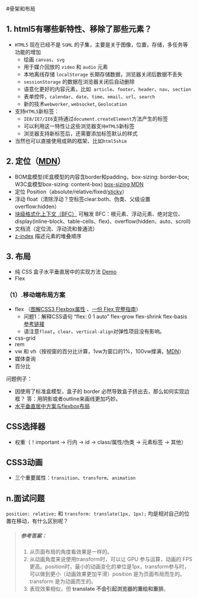 #骨架和布局

## 1. html5有哪些新特性、移除了那些元素？

- `HTML5` 现在已经不是 `SGML` 的子集，主要是关于图像，位置，存储，多任务等功能的增加
  - 绘画 `canvas`、`svg`
  - 用于媒介回放的 `video` 和 `audio` 元素
  - 本地离线存储 `localStorage` 长期存储数据，浏览器关闭后数据不丢失
  - `sessionStorage` 的数据在浏览器关闭后自动删除
  - 语意化更好的内容元素，比如` article`、`footer`、`header`、`nav`、`section`
  - 表单控件，`calendar`、`date`、`time`、`email`、`url`、`search`
  - 新的技术`webworker`, `websocket`, `Geolocation`
- 支持`HTML5`新标签：
  - `IE8/IE7/IE6`支持通过`document.createElement`方法产生的标签
  - 可以利用这一特性让这些浏览器支`持HTML5`新标签
  - 浏览器支持新标签后，还需要添加标签默认的样式
- 当然也可以直接使用成熟的框架、比如`html5shim`

## 2. 定位（[MDN](https://developer.mozilla.org/zh-CN/docs/Learn/CSS/CSS_layout/Positioning)）

- BOM盒模型(IE盒模型的内容含border和padding，box-sizing: border-box; W3C盒模型box-sizing: content-box) [box-sizing MDN](https://developer.mozilla.org/zh-CN/docs/Web/CSS/box-sizing)
- 定位 Position（absolute/relative/fixed/[sticky](https://developer.mozilla.org/zh-CN/docs/Learn/CSS/CSS_layout/Positioning#position_sticky)）
- 浮动 float（清除浮动？空标签clear:both、伪类、父级设置 overflow:hidden）
- [块级格式化上下文（BFC）](https://zhuanlan.zhihu.com/p/25321647) 可触发 BFC：根元素、浮动元素、绝对定位、display(inline-block、table-cells、flex)、overflow(hidden、auto、scroll)
- 文档流（定位流、浮动流和普通流）
- [z-index](https://developer.mozilla.org/zh-CN/docs/Learn/CSS/CSS_layout/Positioning#介绍_z-index) 描述元素的堆叠顺序

## 3. 布局

- 纯 CSS 盒子水平垂直居中的实现方法 [Demo](https://zhuziyi1989.github.io/demo/box-center.html)
- Flex

### （1）.移动端布局方案

- flex （[图解CSS3 Flexbox属性](https://www.w3cplus.com/css3/a-visual-guide-to-css3-flexbox-properties.html) 、[一份 Flex 完整指南](https://css-tricks.com/snippets/css/a-guide-to-flexbox/)）
  - 问题1：解释CSS语句 “flex: 0 1 auto”  flex-grow flex-shrink flex-basis [参考链接](https://github.com/Advanced-Frontend/Daily-Interview-Question/issues/380)
  - 请注意`float`，`clear`、`vertical-align`对弹性项目没有影响。
- css-grid
- rem
- vw 和 vh（按视窗的百分比计算，1vw为窗口的1%，100vw撑满，[MDN](https://developer.mozilla.org/zh-CN/docs/Learn/CSS/Building_blocks/Values_and_units)）
- 媒体查询
- 百分比

问题例子：

- 因使用了标准盒模型，盒子的 border 必然导致盒子挤出去，那么如何实现边框？
  答：用阴影或者outline来画线更加巧妙。
- [水平垂直居中方案与flexbox布局](https://www.cnblogs.com/coco1s/p/4444383.html)



## CSS选择器

- 权重（！important → 行内 → id → class/属性/伪类 → 元素标签 → 其他）

## CSS3动画

- 三个重要属性：`transition`、`transform`、`animation`

## n.面试问题

`position: relative;` 和 `transform: translate(1px, 1px);` 均是相对自己的位置在移动，有什么区别呢？

> ##### 参考答案：
>
> 1. 从页面布局的角度看效果是一样的。
> 2. 从动画角度来说使用transform时，可以让 GPU 参与运算，动画的 FPS 更高。position时，最小的动画变化的单位是1px，transform参与时，可以做到更小（动画效果更加平滑）position 是为页面布局而生的。transform 是为动画而生的。
> 3. 表现效果相似，但 **translate 不会引起浏览器的重绘和重排**。

